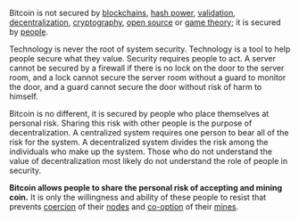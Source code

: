 Bitcoin is not secured by [blockchains](https://en.wikipedia.org/wiki/Blockchain), [hash power](Glossary#hash-power), [validation](Glossary#validation), [decentralization](Glossary#centralization), [cryptography](https://en.wikipedia.org/wiki/Cryptography), [open source](https://en.wikipedia.org/wiki/Free_and_open-source_software) or [game theory](https://en.wikipedia.org/wiki/Game_theory); it is secured by [people](Glossary#person).

Technology is never the root of system security. Technology is a tool to help people secure what they value. Security requires people to act. A server cannot be secured by a firewall if there is no lock on the door to the server room, and a lock cannot secure the server room without a guard to monitor the door, and a guard cannot secure the door without risk of harm to himself.

Bitcoin is no different, it is secured by people who place themselves at personal risk. Sharing this risk with other people is the purpose of decentralization. A centralized system requires one person to bear all of the risk for the system. A decentralized system divides the risk among the individuals who make up the system. Those who do not understand the value of decentralization most likely do not understand the role of people in security.

**Bitcoin allows people to share the personal risk of accepting and mining coin.** It is only the willingness and ability of these people to resist that prevents [coercion](Glossary#coercion) of their [nodes](Glossary#node) and [co-option](Glossary#co-option) of their [mines](Glossary#mine).